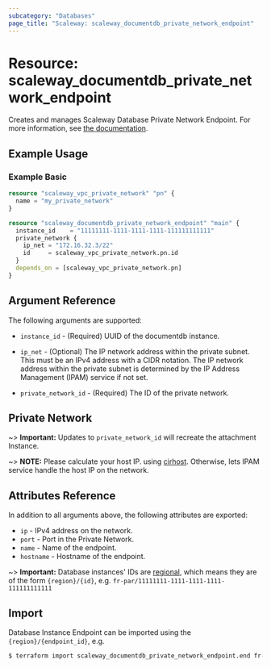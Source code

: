 ```yaml
---
subcategory: "Databases"
page_title: "Scaleway: scaleway_documentdb_private_network_endpoint"
---
```


# Resource: scaleway_documentdb_private_network_endpoint

Creates and manages Scaleway Database Private Network Endpoint.
For more information, see [the documentation](https://www.scaleway.com/en/developers/api/document_db/).

## Example Usage

### Example Basic

```terraform
resource "scaleway_vpc_private_network" "pn" {
  name = "my_private_network"
}

resource "scaleway_documentdb_private_network_endpoint" "main" {
  instance_id    = "11111111-1111-1111-1111-111111111111"
  private_network {
    ip_net = "172.16.32.3/22"
    id     = scaleway_vpc_private_network.pn.id
  }
  depends_on = [scaleway_vpc_private_network.pn]
}
```

## Argument Reference

The following arguments are supported:

- `instance_id` - (Required) UUID of the documentdb instance.

- `ip_net` - (Optional) The IP network address within the private subnet. This must be an IPv4 address with a
  CIDR notation. The IP network address within the private subnet is determined by the IP Address Management (IPAM)
  service if not set.

- `private_network_id` - (Required) The ID of the private network.

## Private Network

~> **Important:** Updates to `private_network_id` will recreate the attachment Instance.

~> **NOTE:** Please calculate your host IP.
using [cirhost](https://developer.hashicorp.com/terraform/language/functions/cidrhost). Otherwise, lets IPAM service
handle the host IP on the network.

## Attributes Reference

In addition to all arguments above, the following attributes are exported:

- `ip` - IPv4 address on the network.
- `port` - Port in the Private Network.
- `name` - Name of the endpoint.
- `hostname` - Hostname of the endpoint.


~> **Important:** Database instances' IDs are [regional](../guides/regions_and_zones.md#resource-ids), which means they
are of the form `{region}/{id}`, e.g. `fr-par/11111111-1111-1111-1111-111111111111`

## Import

Database Instance Endpoint can be imported using the `{region}/{endpoint_id}`, e.g.

```bash
$ terraform import scaleway_documentdb_private_network_endpoint.end fr-par/11111111-1111-1111-1111-111111111111
```
